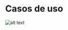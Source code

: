 # Casos de uso 

![alt text](https://miro.medium.com/v2/resize:fit:540/1*UDTjd_BHX3ppJSqSwmud1A.png)
